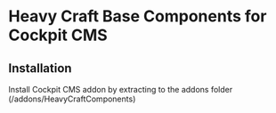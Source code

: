 # Heavy Craft Base Components for Cockpit CMS

## Installation
Install Cockpit CMS addon by extracting to the addons folder (/addons/HeavyCraftComponents)